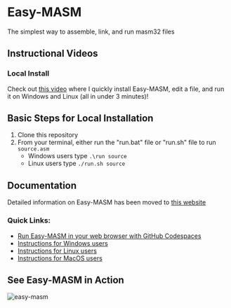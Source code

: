 # Easy-MASM

The simplest way to assemble, link, and run masm32 files

## Instructional Videos

### Local Install
Check out [this video](https://youtu.be/-pYwO4sTpxI) where I quickly install Easy-MASM, edit a file, and run it on Windows and Linux (all in under 3 minutes)!

## Basic Steps for Local Installation

1. Clone this repository
2. From your terminal, either run the "run.bat" file or "run.sh" file to run `source.asm`
    * Windows users type `.\run source`
    * Linux users type `./run.sh source`

## Documentation

Detailed information on Easy-MASM has been moved to [this website](https://jere-mie.github.io/easy-masm/)

### Quick Links:

- [Run Easy-MASM in your web browser with GitHub Codespaces](https://jere-mie.github.io/easy-masm/codespaces)
- [Instructions for Windows users](https://jere-mie.github.io/easy-masm/windows)
- [Instructions for Linux users](https://jere-mie.github.io/easy-masm/linux)
- [Instructions for MacOS users](https://jere-mie.github.io/easy-masm/macos)

## See Easy-MASM in Action

![easy-masm](https://user-images.githubusercontent.com/47261508/150897022-f96b097d-8246-435c-8caf-37eb6949b10f.gif)
